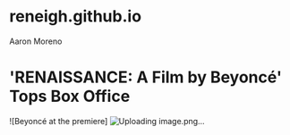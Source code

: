 # reneigh.github.io
Aaron Moreno
# 'RENAISSANCE: A Film by Beyoncé' Tops Box Office
![Beyoncé at the premiere] ![Uploading image.png…]()
